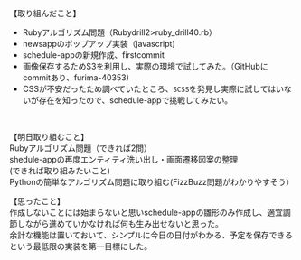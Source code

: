 【取り組んだこと】<br>
* Rubyアルゴリズム問題（Rubydrill2>ruby_drill40.rb）<br>
* newsappのポップアップ実装（javascript)<br>
* schedule-appの新規作成、firstcommit<br>
* 画像保存するためS3を利用し、実際の環境で試してみた。（GitHubにcommitあり、furima-40353)<br>
* CSSが不安だったため調べていたところ、`SCSS`を発見し実際に試してはいないが存在を知ったので、schedule-appで挑戦してみたい。
<br>

【明日取り組むこと】<br>
Rubyアルゴリズム問題（できれば2問）<br>
shedule-appの再度エンティティ洗い出し・画面遷移図案の整理<br>
(できれば取り組みたいこと)<br>
Pythonの簡単なアルゴリズム問題に取り組む(FizzBuzz問題がわかりやすそう）<br>

【思ったこと】<br>
作成しないことには始まらないと思いschedule-appの雛形のみ作成し、適宜調節しながら進めていかなければ何も生み出せないと思った。<br>
余計な機能は置いておいて、シンプルに今日の日付がわかる、予定を保存できるという最低限の実装を第一目標にした。<br>

